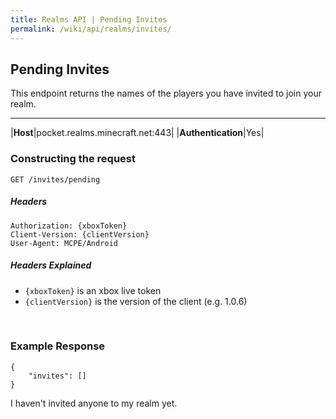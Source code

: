 ```yaml
---
title: Realms API | Pending Invites
permalink: /wiki/api/realms/invites/
---
```

## Pending Invites
This endpoint returns the names of the players you have invited to join your realm.

---

|**Host**|pocket.realms.minecraft.net:443|
|**Authentication**|Yes|
  
### Constructing the request
```
GET /invites/pending
```
  
##### Headers
```
Authorization: {xboxToken}
Client-Version: {clientVersion}
User-Agent: MCPE/Android
```
  
##### Headers Explained
* `{xboxToken}` is an xbox live token  
* `{clientVersion}` is the version of the client (e.g. 1.0.6)  
  
<br>

### Example Response
  
```
{
	"invites": []
}
```

I haven't invited anyone to my realm yet.
